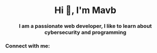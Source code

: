 <h1 align="center">Hi 👋, I'm Mavb</h1>
<h3 align="center">I am a passionate web developer, I like to learn about cybersecurity and programming</h3>

<h3 align="left">Connect with me:</h3>
<p align="left">
</p>

